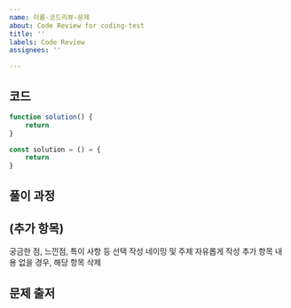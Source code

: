 ```yaml
---
name: 이름-코드리뷰-문제
about: Code Review for coding-test
title: ''
labels: Code Review
assignees: ''

---
```


## 코드
``` javascript
function solution() {
	return
}

const solution = () = {
	return
}
```

## 풀이 과정

## (추가 항목)
궁금한 점, 느낀점, 특이 사항 등 선택 작성
네이밍 및 주제 자유롭게 작성
추가 항목 내용 없을 경우, 해당 항목 삭제 

## 문제 출저
